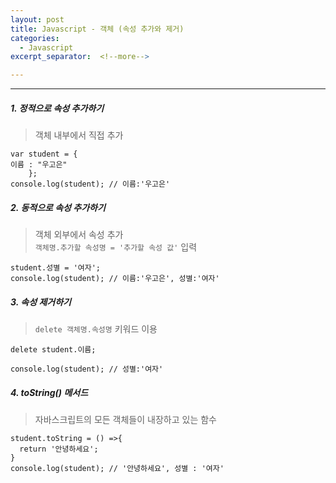 ```yaml
---
layout: post
title: Javascript - 객체 (속성 추가와 제거)
categories:
  - Javascript
excerpt_separator:  <!--more-->

---
```


---

##### 1. 정적으로 속성 추가하기

> 객체 내부에서 직접 추가

```
var student = {
이름 : "우고은"
	};
console.log(student); // 이름:'우고은'
```

##### 2. 동적으로 속성 추가하기

> 객체 외부에서 속성 추가  
> `객체명.추가할 속성명 = '추가할 속성 값'` 입력

```
student.성별 = '여자';
console.log(student); // 이름:'우고은', 성별:'여자'
```

##### 3. 속성 제거하기

> `delete 객체명.속성명` 키워드 이용

```
delete student.이름;

console.log(student); // 성별:'여자'
```

##### 4. toString() 메서드

> 자바스크립트의 모든 객체들이 내장하고 있는 함수

```
student.toString = () =>{
  return '안녕하세요';
}
console.log(student); // '안녕하세요', 성별 : '여자'
```
